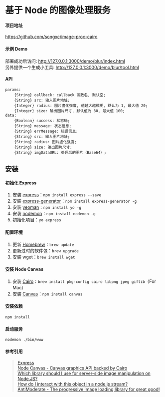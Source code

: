 # 基于 Node 的图像处理服务

#### 项目地址

<https://github.com/songxc/image-proc-cairo>

#### 示例 Demo

部署成功后访问: <http://127.0.0.1:3000/demo/blur/index.html>  
另外提供一个生成小工具: <http://127.0.0.1:3000/demo/blur/tool.html>

#### API

    params:
        {String} callback: callback 函数名, 默认空;
        {String} src: 输入图片地址;
        {Integer} radius: 图片虚化强度, 值越大越模糊, 默认为 1, 最大值 20;
        {Integer} size: 输出图片尺寸, 默认值为 30, 最大值 100;
    data:
        {Boolean} success: 状态码;
        {String} message: 状态信息;
        {String} errMessage: 错误信息;
        {String} src: 输入图片地址;
        {String} radius: 图片虚化强度;
        {String} size: 输出图片尺寸;
        {String} imgDataURL: 处理后的图片（Base64）;

## 安装

#### 初始化 Express

1. 安装 [express](http://expressjs.com/zh/)：``npm install express --save``
2. 安装 [express-generator](https://www.npmjs.com/package/express-generator)：``npm install express-generator -g``
3. 安装 [yeoman](http://yeoman.io/)：``npm install yo -g``
4. 安装 [nodemon](https://www.npmjs.com/package/nodemon)：``npm install nodemon -g``
5. 初始化项目：``yo express``

#### 配置环境

1. 更新 [Homebrew](http://brew.sh/)：``brew update``
2. 更新过时的软件包：``brew upgrade``
3. 安装 wget：``brew install wget``

#### 安装 Node Canvas

1. 安装 [Cairo](http://cairographics.org/)：``brew install pkg-config cairo libpng jpeg giflib``（For Mac）
2. 安装 [Canvas](https://www.npmjs.com/package/canvas)：``npm install canvas``

#### 安装依赖

``npm install``

#### 启动服务

``nodemon ./bin/www``

#### 参考引用

> <a href="http://javascript.ruanyifeng.com/nodejs/express.html" target="_blank">Express</a>  
> <a href="https://github.com/Automattic/node-canvas" target="_blank">Node Canvas - Canvas graphics API backed by Cairo</a>  
> <a href="https://stackoverflow.com/questions/10692075/which-library-should-i-use-for-server-side-image-manipulation-on-node-js/10717592" target="_blank">Which library should I use for server-side image manipulation on Node.JS?</a>  
> <a href="http://stackoverflow.com/questions/22286900/how-do-i-interact-with-this-file-object-in-a-node-js-stream" target="_blank">How do I interact with this <File> object in a node.js stream?</a>  
> <a href="https://github.com/whackashoe/antimoderate" target="_blank">AntiModerate - The progressive image loading library for great good!</a>  
